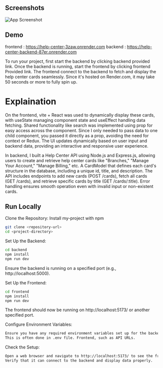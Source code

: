 ## Screenshots

![App Screenshot](https://github.com/user-attachments/assets/d16cce3d-02c0-4a5d-b67a-1206a04dcdf5)


## Demo

frontend : https://help-center-3zaw.onrender.com
backend : https://help-center-backend-87er.onrender.com

To run your project, first start the backend by clicking backend provided link.
Once the backend is running, start the frontend by clicking frontend Provided link.
The frontend connect to the backend to fetch and display the help center cards seamlessly.
Since it's hosted on Render.com, it may take 50 seconds or more to fully spin up.
# Explaination

On the frontend, vite + React was used to dynamically display these cards, with useState managing component state and useEffect handling data fetching. 
Shared functionality like search was implemented using prop for easy access across the component.
Since I only needed to pass data to one child component, you passed it directly as a prop, avoiding the need for context or Redux. 
The UI updates dynamically based on user input and backend data, providing an interactive and responsive user experience.

In backend, I built a Help Center API using Node.js and Express.js, allowing users to create and retrieve help center cards like  "Branches," "Manage Your Account," "Manage Billing," etc.
A CardModel that defines each card's structure in the database, including a unique id, title, and description. 
The API includes endpoints to add new cards (POST /cards), fetch all cards (GET /cards), and retrieve specific cards by title (GET /cards/:title). 
Error handling ensures smooth operation even with invalid input or non-existent cards.

## Run Locally
Clone the Repository:
Install my-project with npm

```bash
git clone <repository-url>
cd <project-directory>
```
Set Up the Backend:
```bash
cd backend
npm install
npm run dev
```
Ensure the backend is running on a specified port (e.g., http://localhost:5000).

Set Up the Frontend:
```bash
cd frontend
npm install
npm run dev
```
The frontend should now be running on http://localhost:5173/ or another specified port.

Configure Environment Variables:
```bash
Ensure you have any required environment variables set up for the backend.
This is often done in .env file. Frontend, such as API URLs.
```

Check the Setup:
```bash
Open a web browser and navigate to http://localhost:5173/ to see the frontend.
Verify that it can connect to the backend and display data properly.
```




